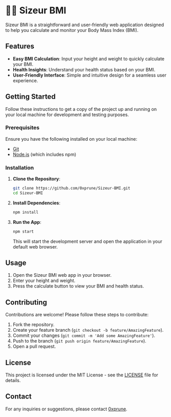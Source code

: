 # 🏋️‍♂️ Sizeur BMI

Sizeur BMI is a straightforward and user-friendly web application designed to help you calculate and monitor your Body Mass Index (BMI).

## Features

- **Easy BMI Calculation**: Input your height and weight to quickly calculate your BMI.
- **Health Insights**: Understand your health status based on your BMI.
- **User-Friendly Interface**: Simple and intuitive design for a seamless user experience.

## Getting Started

Follow these instructions to get a copy of the project up and running on your local machine for development and testing purposes.

### Prerequisites

Ensure you have the following installed on your local machine:

- [Git](https://git-scm.com/)
- [Node.js](https://nodejs.org/) (which includes npm)

### Installation

1. **Clone the Repository**:

    ```bash
    git clone https://github.com/0xprune/Sizeur-BMI.git
    cd Sizeur-BMI
    ```

2. **Install Dependencies**:

    ```bash
    npm install
    ```

3. **Run the App**:

    ```bash
    npm start
    ```

    This will start the development server and open the application in your default web browser.

## Usage

1. Open the Sizeur BMI web app in your browser.
2. Enter your height and weight.
3. Press the calculate button to view your BMI and health status.

## Contributing

Contributions are welcome! Please follow these steps to contribute:

1. Fork the repository.
2. Create your feature branch (`git checkout -b feature/AmazingFeature`).
3. Commit your changes (`git commit -m 'Add some AmazingFeature'`).
4. Push to the branch (`git push origin feature/AmazingFeature`).
5. Open a pull request.

## License

This project is licensed under the MIT License - see the [LICENSE](LICENSE) file for details.

## Contact

For any inquiries or suggestions, please contact [0xprune](https://github.com/0xprune).
